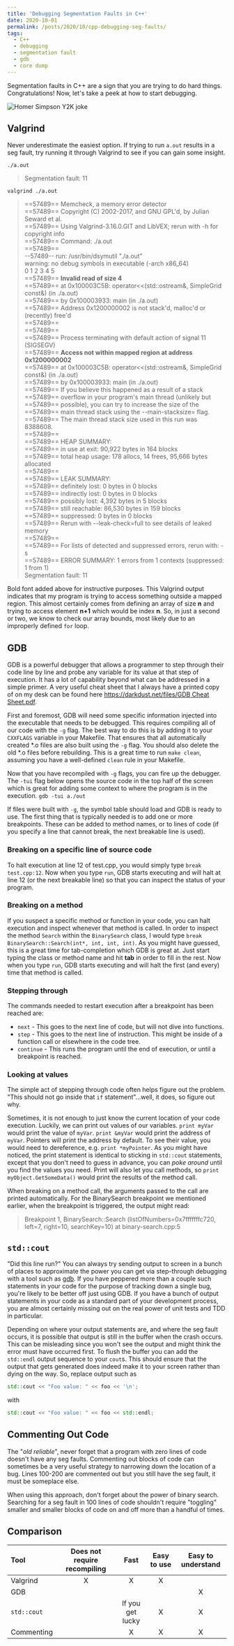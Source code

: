 ```yaml
---
title: 'Debugging Segmentation Faults in C++'
date: 2020-10-01
permalink: /posts/2020/10/cpp-debugging-seg-faults/
tags:
  - C++
  - debugging
  - segmentation fault
  - gdb
  - core dump
---
```


Segmentation faults in C++ are a sign that you are trying to do hard things.
Congratulations!
Now, let's take a peek at how to start debugging.

![Homer Simpson Y2K joke](https://media.giphy.com/media/xT5LMYqgQk7yAhvvRm/giphy.gif)

## Valgrind
Never underestimate the easiest option.
If trying to run `a.out` results in a seg fault, try running it through Valgrind to see if you can gain some insight.

`./a.out`
> Segmentation fault: 11

`valgrind ./a.out`
> ==57489== Memcheck, a memory error detector  
 ==57489== Copyright (C) 2002-2017, and GNU GPL'd, by Julian Seward et al.  
 ==57489== Using Valgrind-3.16.0.GIT and LibVEX; rerun with -h for copyright info  
 ==57489== Command: ./a.out  
 ==57489==   
 --57489-- run: /usr/bin/dsymutil "./a.out"  
 warning: no debug symbols in executable (-arch x86_64)  
 0 1 2 3 4 5   
 ==57489== **Invalid read of size 4**  
 ==57489==    at 0x100003C5B: operator<<(std::ostream&, SimpleGrid const&) (in ./a.out)  
 ==57489==    by 0x100003933: main (in ./a.out)  
 ==57489==  Address 0x1200000002 is not stack'd, malloc'd or (recently) free'd  
 ==57489==   
 ==57489==   
 ==57489== Process terminating with default action of signal 11 (SIGSEGV)  
 ==57489==  **Access not within mapped region at address 0x1200000002**  
 ==57489==    at 0x100003C5B: operator<<(std::ostream&, SimpleGrid const&) (in ./a.out)  
 ==57489==    by 0x100003933: main (in ./a.out)  
 ==57489==  If you believe this happened as a result of a stack  
 ==57489==  overflow in your program's main thread (unlikely but  
 ==57489==  possible), you can try to increase the size of the  
 ==57489==  main thread stack using the --main-stacksize= flag.  
 ==57489==  The main thread stack size used in this run was 8388608.  
 ==57489==   
 ==57489== HEAP SUMMARY:  
 ==57489==     in use at exit: 90,922 bytes in 164 blocks  
 ==57489==   total heap usage: 178 allocs, 14 frees, 95,666 bytes allocated  
 ==57489==   
 ==57489== LEAK SUMMARY:  
 ==57489==    definitely lost: 0 bytes in 0 blocks  
 ==57489==    indirectly lost: 0 bytes in 0 blocks  
 ==57489==      possibly lost: 4,392 bytes in 5 blocks  
 ==57489==    still reachable: 86,530 bytes in 159 blocks  
 ==57489==         suppressed: 0 bytes in 0 blocks  
 ==57489== Rerun with --leak-check=full to see details of leaked memory  
 ==57489==   
 ==57489== For lists of detected and suppressed errors, rerun with: -s  
 ==57489== ERROR SUMMARY: 1 errors from 1 contexts (suppressed: 1 from 1)  
 Segmentation fault: 11

Bold font added above for instructive purposes.
This Valgrind output indicates that my program is trying to access something outside a mapped region.
This almost certainly comes from defining an array of size **n** and trying to access element **n+1** which would be index **n**.
So, in just a second or two, we know to check our array bounds, most likely due to an improperly defined `for` loop.

## GDB
GDB is a powerful debugger that allows a programmer to step through their code line by line and probe any variable for its value at that step of execution.
It has a lot of capability beyond what can be addressed in a simple primer.
A very useful cheat sheet that I always have a printed copy of on my desk can be found here [https://darkdust.net/files/GDB Cheat Sheet.pdf](https://darkdust.net/files/GDB%20Cheat%20Sheet.pdf).

First and foremost, GDB will need some specific information injected into the executable that needs to be debugged.
This requires compiling all of our code with the `-g` flag.
The best way to do this is by adding it to your `CXXFLAGS` variable in your Makefile.
That ensures that all automatically created \*.o files are also built using the `-g` flag.
You should also delete the old \*.o files before rebuilding.
This is a great time to run `make clean`, assuming you have a well-defined `clean` rule in your Makefile.

Now that you have recompiled with `-g` flags, you can fire up the debugger.
The `-tui` flag below opens the source code in the top half of the screen which is great for adding some context to where the program is in the execution.
`gdb -tui a./out`

If files were built with `-g`, the symbol table should load and GDB is ready to use.
The first thing that is typically needed is to add one or more breakpoints.
These can be added to method names, or to lines of code (if you specify a line that cannot break, the next breakable line is used).

### Breaking on a specific line of source code
To halt execution at line 12 of test.cpp, you would simply type `break test.cpp:12`.
Now when you type `run`, GDB starts executing and will halt at line 12 (or the next breakable line) so that you can inspect the status of your program.

### Breaking on a method
If you suspect a specific method or function in your code, you can halt execution and inspect whenever that method is called.
In order to inspect the method `Search` within the `BinarySearch` class, I would type `break BinarySearch::Search(int*, int, int, int)`.
As you might have guessed, this is a great time for tab-completion which GDB is great at.
Just start typing the class or method name and hit **tab** in order to fill in the rest.
Now when you type `run`, GDB starts executing and will halt the first (and every) time that method is called.

### Stepping through
The commands needed to restart execution after a breakpoint has been reached are:
- `next` - This goes to the next line of code, but will not dive into functions.
- `step` - This goes to the next line of instruction. This might be inside of a function call or elsewhere in the code tree.
- `continue` - This runs the program until the end of execution, or until a breakpoint is reached.

### Looking at values
The simple act of stepping through code often helps figure out the problem.
"This should not go inside that `if` statement"...well, it does, so figure out why.

Sometimes, it is not enough to just know the current location of your code execution.
Luckily, we can print out values of our variables.
`print myVar` would print the value of `myVar`.
`print &myVar` would print the address of `myVar`.
Pointers will print the address by default.
To see their value, you would need to dereference, e.g. `print *myPointer`.
As you might have noticed, the print statement is identical to sticking in `std::cout` statements, except that you don't need to guess in advance, you can _poke around_ until you find the values you need.
Print will also let you call methods, so `print myObject.GetSomeData()` would print the results of the method call.

When breaking on a method call, the arguments passed to the call are printed automatically.
For the BinarySearch breakpoint we mentioned earlier, when the breakpoint is triggered, the output might read:
> Breakpoint 1, BinarySearch::Search (listOfNumbers=0x7fffffffc720, left=7, right=10, searchKey=10) at binary-search.cpp:5

## `std::cout`
"Did this line run?"
You can always try sending output to screen in a bunch of places to approximate the power you can get via step-through debugging with a tool such as [gdb](#gdb).
If you have peppered more than a couple such statements in your code for the purpose of tracking down a single bug, you're likely to be better off just using GDB.
If you have a bunch of output statements in your code as a standard part of your development process, you are almost certainly missing out on the real power of unit tests and TDD in particular.

Depending on where your output statements are, and where the seg fault occurs, it is possible that output is still in the buffer when the crash occurs.
This can be misleading since you won't see the output and might think the error must have occurred first.
To flush the buffer you can add the `std::endl` output sequence to your `cout`s.
This should ensure that the output that gets generated does indeed make it to your screen rather than dying on the way.
So, replace output such as
```cpp
std::cout << "Foo value: " << foo << '\n';
```
with
```cpp
std::cout << "Foo value: " << foo << std::endl;
```

## Commenting Out Code
The "_old reliable_", never forget that a program with zero lines of code doesn't have any seg faults.
Commenting out blocks of code can sometimes be a very useful strategy to narrowing down the location of a bug.
Lines 100-200 are commented out but you still have the seg fault, it must be someplace else.

When using this approach, don't forget about the power of binary search.
Searching for a seg fault in 100 lines of code shouldn't require "toggling" smaller and smaller blocks of code on and off more than a handful of times.


## Comparison
| Tool        | Does not require recompiling | Fast             | Easy to use | Easy to understand |
| :---        | :--:                         | :---:            | :---:       | :---:              |
| Valgrind    | X                            | X                | X           |                    |
| GDB         |                              |                  |             | X                  |
| `std::cout` |                              | If you get lucky | X           | X                  |
| Commenting  |                              | X                | X           | X                  |
